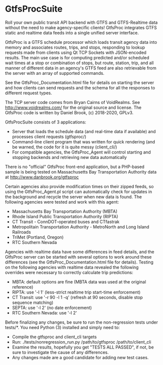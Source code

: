 GtfsProcSuite
=============
Roll your own public transit API backend with GTFS and GTFS-Realtime data without the need to make agency-specific
clients! GtfsProc integrates GTFS static and realtime data feeds into a single unified server interface.

GtfsProc is a GTFS schedule processor which loads transit agency data into memory and associates routes, trips, and
stops, responding to lookup requests made from clients using Qt TCP Sockets with JSON-encoded results. The main use case
is for computing predicted and/or scheduled wait times at a stop or combination of stops, but route, station, trip,
and all manner of different data in an agency's GTFS feed are also retrievable from the server with an array of
supported commands.

See the GtfsProc_Documentation.html file for details on starting the server and how clients can send requests and
the schema for all the responses to different request types.

The TCP server code comes from Bryan Cairns of VoidRealms. See http://www.voidrealms.com/ for the original source and license.
The GtfsProc code is written by Daniel Brook, (c) 2018-2020, GPLv3.

GtfsProcSuite consists of 3 applications:
- Server that loads the schedule data (and real-time data if available) and processes client requests (gtfsproc/)
- Command-line client program that was written for quick rendering (and be warned, the code for it is quite messy (client_cli/)
- For compatible agencies, the GtfsProc_Agent will control starting and stopping backends and retrieving new data automatically

There is no "official" GtfsProc front-end application, but a PHP-based sample is being tested on Massachusetts Bay
Transportation Authority data at http://www.danbrook.org/gtfsproc

Certain agencies also provide modification times on their zipped feeds, so using the GtfsProc_Agent.pl script can
automatically check for updates in the background and recycle the server when new data is found. The following
agencies were tested and work with this agent:
- Massachusetts Bay Transportation Authority (MBTA)
- Rhode Island Public Transportation Authority (RIPTA)
- CT Transit - ConnDOT-operated buses and CTfastrak
- Metropolitain Transportation Authority - MetroNorth and Long Island Railroads
- TriMet (Portland, Oregon)
- RTC Southern Nevada

Agencies with realtime data have some differences in feed details, and the GtfsProc server can be started with several
options to work around these differences (see the GtfsProc_Documentation.html file for details). Testing on the following
agencies with realtime data revealed the following overrides were necessary to correctly calculate trip predictions:
- MBTA: default options are fine (MBTA data was used at the original reference)
- RIPTA: use '-l 1' (less-strict realtime trip start-time enforcement)
- CT Transit: use '-r 90 -l 1 -q' (refresh at 90 seconds, disable stop sequence matching)
- SEPTA: use '-l 2' (no date enforcement)
- RTC Southern Nevada: use '-l 2'

Before finalizing any changes, be sure to run the non-regression tests under tests/*. You need Python (3) installed and
simply need to:
- Compile the gtfsproc and client_cli targets
- Run: ./tests/nonregression_run.py /path/to/gtfsproc /path/to/client_cli
- Examine the results, hopefully you get "TESTS ALL PASSED", if not, be sure to investigate the cause of any differences.
- Any changes made are a good candidate for adding new test cases.
